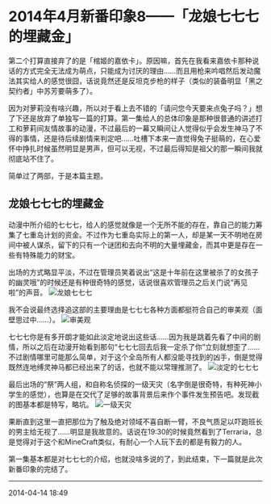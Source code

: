 # 2014年4月新番印象8——「龙娘七七七的埋藏金」

第二个打算直接弃了的是「棺姬的嘉依卡」。原因嘛，首先在我看来嘉依卡那种说话的方式完全无法成为萌点，只能成为讨厌的理由……而且用枪来吟唱然后发动魔法其实给人的感觉很囧，话说竟然还是反坦克步枪的样子（类似的装备明显「黑之契约者」中苏芳要萌多了）。

因为对萝莉没有啥兴趣，所以对于看上去不错的「请问您今天要来点兔子吗？」想了下还是放弃了单独写一篇的打算。第一集给人的总体印象是那种很普通的讲述打工和萝莉间友情故事的动漫，不过最后的一幕又瞬间让人觉得似乎会发生神马了不得的事情，还是待后续剧情来判定吧……吐槽下本来一直觉得兔子挺萌的，在心爱怀中挣扎时候虽然明显是男声，但可以无视，不过最后得知是祖父的那一瞬间我就彻底站不住了。

简单过了两部，于是本篇主题。

## 龙娘七七七的埋藏金

动漫中所介绍的七七七，给人的感觉就像是一个无所不能的存在，靠自己的能力筹集了七重岛计划的资金。不过作为七重岛实际上的第一人，却是某一天不明地在房间中被人谋杀，留下的只有一个谜团和去向不明的大量埋藏金，而其中更是存在一些有特殊能力的财宝。

出场的方式略显平淡，不过在管理员笑着说出“这是十年前在这里被杀了的女孩子的幽灵哦”的时候还是有种很奇特的感觉，话说很喜欢管理员之后关门说“再见啦”的声音。
![龙娘七七七][01]

我不会说最终选择追这部的主要理由是七七七各种方面都挺符合自己的审美观（面壁思过中……）。
![审美观][02]

七七七你是有多开朗才能如此淡定地说出这些话……因为我是跳着先看了中间的剧情，所以之后在动漫开始看到那句“七七七回去后我一定杀了你”立刻就想歪了……不过剧情哪里可能那么简单，对于这个全岛所有人都没能寻找到的凶手，倒是觉得既然连地缚灵神马都已经出来了的话，也就不能以常理推测了。
![淡定的七七七][03]

最后出场的“祭”两人组，和自称名侦探的一级天灾（名字倒是很奇特，有种死神小学生的感觉），也算是在交代了足够的故事背景后来作个事件发生预告吧。发现截的图基本都是特写，略坑。
![一级天灾][04]

果断直到这里一直把那位为了触及绝对领域不喜自断一臂，不良气质足以吓跑班长的男主给无视了……明显是我故意的。话说在19:30的时候竟然看到了Terraria，总是觉得对于这个和MineCraft类似，有耐心一个人玩下去的都是有毅力的人。

第一集基本都是对七七七的介绍，也就没啥多说的了，到此结束，下一篇就是此次新番印象的完结了。

  [01]: http://tennsinn.github.io/img/blog/01/15-01.jpg
  [02]: http://tennsinn.github.io/img/blog/01/15-02.jpg
  [03]: http://tennsinn.github.io/img/blog/01/15-03.jpg
  [04]: http://tennsinn.github.io/img/blog/01/15-04.jpg

----------

2014-04-14 18:49
